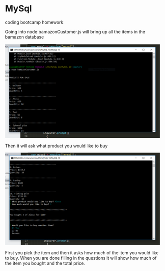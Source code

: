# MySql
coding bootcamp homework

Going into node bamazonCustomer.js will bring up all the items in the bamazon database

![screen1](images/mySql10snip1.PNG)

Then it will ask what product you would like to buy

![screen2](images/mySql10snip2.PNG)

First you pick the item and then it asks how much of the item you would like to buy. When you are done filling in the questions it will show how much of the item you bought and the total price.

